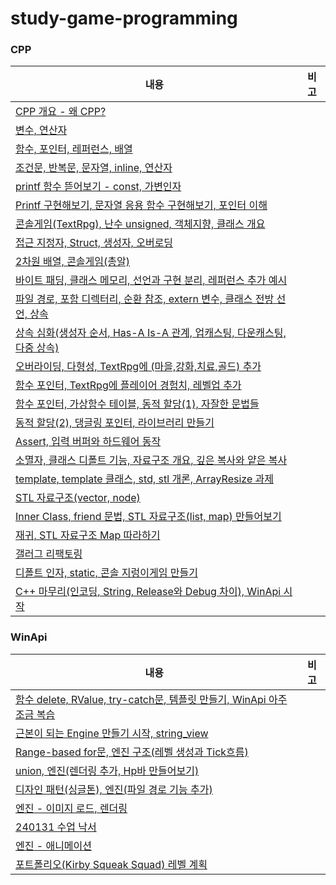 # study-game-programming

### CPP
|내용|비고|
|---|---|
|[CPP 개요 - 왜 CPP?](https://velog.io/@kuronuma_daisy/20231212CPP)||
|[변수, 연산자](https://velog.io/@kuronuma_daisy/20231213cpp)||
|[함수, 포인터, 레퍼런스, 배열](https://velog.io/@kuronuma_daisy/20231214CPP)||
|[조건문, 반복문, 문자열, inline, 연산자](https://velog.io/@kuronuma_daisy/20231215CPP)||
|[printf 함수 뜯어보기 - const, 가변인자](https://velog.io/@kuronuma_daisy/20231218CPP)||
|[Printf 구현해보기, 문자열 응용 함수 구현해보기, 포인터 이해](https://velog.io/@kuronuma_daisy/20231219CPP)||
|[콘솔게임(TextRpg), 난수 unsigned, 객체지향, 클래스 개요](https://velog.io/@kuronuma_daisy/20231220CPP)||
|[접근 지정자, Struct, 생성자, 오버로딩](https://velog.io/@kuronuma_daisy/20231221CPP)||
|[2차원 배열, 콘솔게임(총알)](https://velog.io/@kuronuma_daisy/20231222CPP)||
|[바이트 패딩, 클래스 메모리, 선언과 구현 분리, 레퍼런스 추가 예시](https://velog.io/@kuronuma_daisy/20231226CPP)||
|[파일 경로, 포함 디렉터리, 순환 참조, extern 변수, 클래스 전방 선언, 상속](https://velog.io/@kuronuma_daisy/20231227CPP#%EC%83%81%EC%86%8D)||
|[상속 심화(생성자 순서, Has-A Is-A 관계, 업캐스팅, 다운캐스팅, 다중 상속)](https://velog.io/@kuronuma_daisy/20231228CPP)||
|[오버라이딩, 다형성, TextRpg에 (마을,강화,치료,골드) 추가](https://velog.io/@kuronuma_daisy/20231229CPP)||
|[함수 포인터, TextRpg에 플레이어 경험치, 레벨업 추가](https://velog.io/@kuronuma_daisy/20240102CPP)||
|[함수 포인터, 가상함수 테이블, 동적 할당(1), 자잘한 문법들](https://velog.io/@kuronuma_daisy/20240103CPP)||
|[동적 할당(2), 댕글링 포인터, 라이브러리 만들기](https://velog.io/@kuronuma_daisy/20240104CPP)||
|[Assert, 입력 버퍼와 하드웨어 동작](https://velog.io/@kuronuma_daisy/20240105CPP)||
|[소멸자, 클래스 디폴트 기능, 자료구조 개요, 깊은 복사와 얕은 복사](https://velog.io/@kuronuma_daisy/20240108CPP)||
|[template, template 클래스, std, stl 개론, ArrayResize 과제](https://velog.io/@kuronuma_daisy/20240109CPP)||
|[STL 자료구조(vector, node)](https://velog.io/@kuronuma_daisy/20240110CPP)||
|[Inner Class, friend 문법, STL 자료구조(list, map) 만들어보기](https://velog.io/@kuronuma_daisy/20240111CPP)||
|[재귀, STL 자료구조 Map 따라하기](https://velog.io/@kuronuma_daisy/20240112CPP)||
|[갤러그 리팩토링](https://velog.io/@kuronuma_daisy/20240115CPP)||
|[디폴트 인자, static, 콘솔 지렁이게임 만들기](https://velog.io/@kuronuma_daisy/20240116CPP)||
|[C++ 마무리(인코딩, String, Release와 Debug 차이), WinApi 시작](https://velog.io/@kuronuma_daisy/20240119CPP)||

### WinApi
|내용|비고|
|---|---|
|[함수 delete, RValue, try-catch문, 템플릿 만들기, WinApi 아주 조금 복습](https://velog.io/@kuronuma_daisy/20240122WinApi)||
|[근본이 되는 Engine 만들기 시작, string_view](https://velog.io/@kuronuma_daisy/20240123WinApi)||
|[Range-based for문, 엔진 구조(레벨 생성과 Tick흐름)](https://velog.io/@kuronuma_daisy/20240124WinApi)||
|[union, 엔진(렌더링 추가, Hp바 만들어보기)](https://velog.io/@kuronuma_daisy/20240128WinApi)||
|[디자인 패턴(싱글톤), 엔진(파일 경로 기능 추가)](https://velog.io/@kuronuma_daisy/20240129WinApi)||
|[엔진 - 이미지 로드, 렌더링](https://velog.io/@kuronuma_daisy/20240130WinApi)||
|[240131 수업 낙서](https://velog.io/@kuronuma_daisy/240131WinApi)||
|[엔진 - 애니메이션](https://velog.io/@kuronuma_daisy/20240201WinApi)||
|[포트폴리오(Kirby Squeak Squad) 레벨 계획](https://velog.io/@kuronuma_daisy/20240202WinApi#%ED%94%8C%EB%A0%88%EC%9D%B4-%EB%A0%88%EB%B2%A8)||
